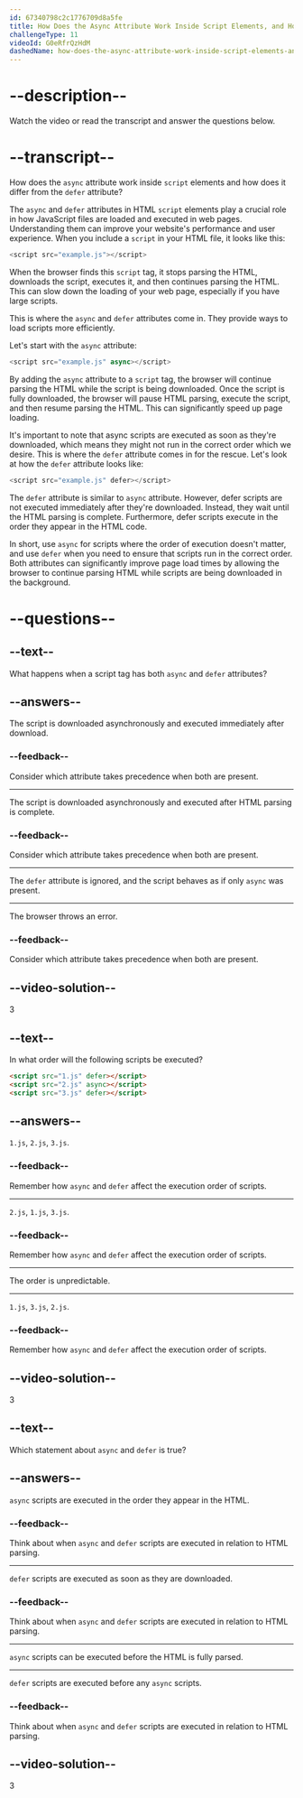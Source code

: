 ```yaml
---
id: 67340798c2c1776709d8a5fe
title: How Does the Async Attribute Work Inside Script Elements, and How Does It Differ from the Defer Attribute?
challengeType: 11
videoId: G0eRfrQzHdM
dashedName: how-does-the-async-attribute-work-inside-script-elements-and-how-does-it-differ-from-the-defer-attribute
---
```


# --description--

Watch the video or read the transcript and answer the questions below.

# --transcript--

How does the `async` attribute work inside `script` elements and how does it differ from the `defer` attribute?

The `async` and `defer` attributes in HTML `script` elements play a crucial role in how JavaScript files are loaded and executed in web pages. Understanding them can improve your website's performance and user experience. When you include a `script` in your HTML file, it looks like this:

```js
<script src="example.js"></script>
```

When the browser finds this `script` tag, it stops parsing the HTML, downloads the script, executes it, and then continues parsing the HTML. This can slow down the loading of your web page, especially if you have large scripts.

This is where the `async` and `defer` attributes come in. They provide ways to load scripts more efficiently.

Let's start with the `async` attribute:

```js
<script src="example.js" async></script>
```

By adding the `async` attribute to a `script` tag, the browser will continue parsing the HTML while the script is being downloaded. Once the script is fully downloaded, the browser will pause HTML parsing, execute the script, and then resume parsing the HTML. This can significantly speed up page loading.

It's important to note that async scripts are executed as soon as they're downloaded, which means they might not run in the correct order which we desire. This is where the `defer` attribute comes in for the rescue. Let's look at how the `defer` attribute looks like:

```js
<script src="example.js" defer></script>
```

The `defer` attribute is similar to `async` attribute. However, defer scripts are not executed immediately after they're downloaded. Instead, they wait until the HTML parsing is complete. Furthermore, defer scripts execute in the order they appear in the HTML code.

In short, use `async` for scripts where the order of execution doesn't matter, and use `defer` when you need to ensure that scripts run in the correct order. Both attributes can significantly improve page load times by allowing the browser to continue parsing HTML while scripts are being downloaded in the background.

# --questions--

## --text--

What happens when a script tag has both `async` and `defer` attributes?

## --answers--

The script is downloaded asynchronously and executed immediately after download.

### --feedback--

Consider which attribute takes precedence when both are present.

---

The script is downloaded asynchronously and executed after HTML parsing is complete.

### --feedback--

Consider which attribute takes precedence when both are present.

---

The `defer` attribute is ignored, and the script behaves as if only `async` was present.

---

The browser throws an error.

### --feedback--

Consider which attribute takes precedence when both are present.

## --video-solution--

3

## --text--

In what order will the following scripts be executed?

```html
<script src="1.js" defer></script>
<script src="2.js" async></script>
<script src="3.js" defer></script>
```

## --answers--

`1.js`, `2.js`, `3.js`.

### --feedback--

Remember how `async` and `defer` affect the execution order of scripts.

---

`2.js`, `1.js`, `3.js`.

### --feedback--

Remember how `async` and `defer` affect the execution order of scripts.

---

The order is unpredictable.

---

`1.js`, `3.js`, `2.js`.

### --feedback--

Remember how `async` and `defer` affect the execution order of scripts.

## --video-solution--

3

## --text--

Which statement about `async` and `defer` is true?

## --answers--

`async` scripts are executed in the order they appear in the HTML.

### --feedback--

Think about when `async` and `defer` scripts are executed in relation to HTML parsing.

---

`defer` scripts are executed as soon as they are downloaded.

### --feedback--

Think about when `async` and `defer` scripts are executed in relation to HTML parsing.

---

`async` scripts can be executed before the HTML is fully parsed.

---

`defer` scripts are executed before any `async` scripts.

### --feedback--

Think about when `async` and `defer` scripts are executed in relation to HTML parsing.

## --video-solution--

3
